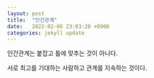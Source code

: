 ```yaml
---
layout: post
title:  "인간관계"
date:   2022-02-06 23:03:20 +0900
categories: jekyll update
---
```


인간관계는 붙잡고 틀에 맞추는 것이 아니다.

서로 최고를 기대하는 사람하고 관계를 지속하는 것이다.
